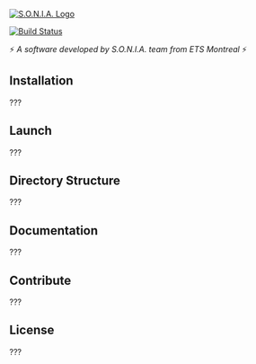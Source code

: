 [![S.O.N.I.A. Logo](http://sonia.etsmtl.ca/wp-content/uploads/logo.jpg)](http://sonia.etsmtl.ca/en/)

[![Build Status](https://travis-ci.org/sonia-auv/provider_imu.svg?branch=develop)](https://travis-ci.org/sonia-auv/provider_imu)

:zap: *A software developed by S.O.N.I.A. team from ETS Montreal* :zap:

## Installation

???

## Launch

???

## Directory Structure

???

## Documentation

???

## Contribute

???

## License

???
